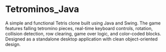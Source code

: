 # Tetrominos_Java
A simple and functional Tetris clone built using Java and Swing. The game features falling tetromino pieces, real-time keyboard controls, rotation, collision detection, row clearing, game over logic, and color-coded blocks. Designed as a standalone desktop application with clean object-oriented design.
